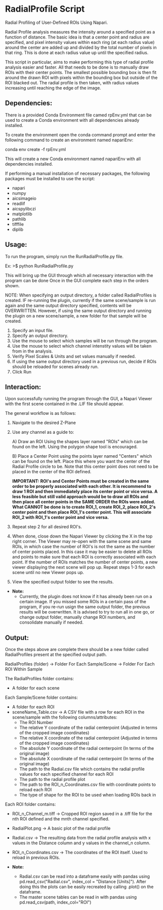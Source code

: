 # RadialProfile Script

Radial Profiling of User-Defined ROIs Using Napari.

Radial Profile analysis measures the intensity around a specified point as a function of distance. The basic idea is that a
center point and radius are specified, and pixel intensity values within each ring (at each radius value) around the center are added up and divided by the total number of pixels in that ring. This is done at each radius value up until the specified radius.

This script in particular, aims to make performing this type of radial profile analysis easier and faster. All that needs to be done is to manually draw ROIs with their center points. The smallest possible bounding box is then fit around the drawn ROI with pixels within the bounding box but outside of the ROI blacked out. The radial profile is then taken, with radius values increasing until reaching the edge of the image.

## Dependencies:
There is a provided Conda Environment file camed rpEnv.yml that can be used to create a Conda environment with all dependencies already installed.

To create the environment open the conda command prompt and enter the following command to create an environment named napariEnv:

conda env create -f rpEnv.yml

This will create a new Conda environment named napariEnv with all dependencies installed.

If performing a manual installation of necessary packages, the following packages must be installed to use the script:
- napari
- numpy
- aicsimageio
- readlif
- aicspylibczi
- matplotlib
- pathlib
- tifffile
- diplib

## Usage:
To run the program, simply run the RunRadialProfile.py file.

Ex: >$ python RunRadialProfile.py

This will bring up the GUI through which all necessary interaction with the program can be done Once in the GUI complete each step in the orders shown.

NOTE: When specifying an output directory, a folder called RadialProfiles is created. IF re-running the plugin, currently if the same scene/sample is run again and the same output directory specified, contents will be OVERWRITTEN. However, if using the same output directory and running the plugin on a new scene/sample, a new folder for that sample will be created.

1. Specify an input file.
2. Specify an output directory. 
3. Use the mouse to select which samples will be run through the program.
4. Use the mouse to select which channel intenstity values will be taken from in the analysis.
5. Verify Pixel Scales & Units and set values manually if needed.
6. If using the same output directory used in a previous run, decide if ROIs should be reloaded for scenes already run.
7. Click Run

## Interaction:
Upon successfully running the program through the GUI, a Napari Viewer with the first scene contained in the .LIF file should appear.

The general workflow is as follows:

1. Navigate to the desired Z-Plane

2. Use any channel as a guide to:

	A) Draw an ROI Using the shapes layer named "ROIs" which can be found on the left. Using the polygon shape tool is encouraged.

	B) Place a Center Point using the points layer named "Centers" which can be found on the left. Place this where you want the center of the Radial Profile circle to be.
	   Note that this center point does not need to be placed in the center of the ROI defined.

	**IMPORTANT: ROI's and Center Points must be created in the same order to be properly associated with each other. It is recommend to draw 1 ROI and then 
	immediately place its center point or vice versa. A less feasible but still valid approach would be to draw all ROIs and then place all center points in the SAME ORDER the ROIs were added. 
	What CANNOT be done is to create ROI_1, create ROI_2, place ROI_2's center point and then place ROI_1's center point. This will associate ROI_2 with ROI_1's 
	center point and vice versa.**

3. Repeat step 2 for all desired ROI's.

4. When done, close down the Napari Viewer by clicking the X in the top right corner. The Viewer may re-open with the same scene and same ROIs, in which case the number of ROI's is not the same as the number of center points placed. In this case it may be easier to delete all ROIs and points to make sure that each ROI is correctly associated with each point. If the number of ROIs matches the number of center points, a new viewer displaying the next scene will pop up. Repeat steps 1-3 for each scene until no new Viewer pops up.

5. View the specified output folder to see the results.

- **Note:**
	- Currently, the plugin does not know if it has already been run on a certain image. If you missed some ROIs in a certain pass of the program, if you re-run usign the same output folder, the previous results will be overwritten. It is advised to try to run all in one go, or change output folder, manually change ROI numbers, and consolidate manually if needed.

## Output:

Once the steps above are complete there should be a new folder called RadialProfiles present at the specified output path.

RadialProfiles (folder) -> Folder For Each Sample/Scene -> Folder For Each ROI Within Sample

The RadialProfiles folder contains:
- A folder for each scene

Each Sample/Scene folder contains:
- A folder for each ROI
- sceneName_Table.csv -> A CSV file with a row for each ROI in the scene/sample with the following columns/attributes:
	- The ROI Number
	- The relative Y coordinate of the radial centerpoint (Adjusted in terms of the cropped image coordinates)
	- The relative X coordinate of the radial centerpoint (Adjusted in terms of the cropped image coordinates)
	- The absolute Y coordinate of the radial centerpoint (In terms of the original image)
	- The absolute X coordinate of the radial centerpoint (In terms of the original image)
	- The path to the Radial.csv file which contains the radial profile values for each specified channel for each ROI
	- The path to the radial profile plot
	- The path to the ROI_n_Coordinates.csv file with coordinate points to reload each ROI
	- The type of shape for the ROI to be used when loading ROIs back in


Each ROI folder contains:
- ROI_n_Channel_m.tiff -> Cropped ROI region saved in a .tiff file for the nth ROI defined and the mnth channel specified.
- RadialPlot.png -> A basic plot of the radial profile
- Radial.csv -> The resulting data from the radial profile analysis with x values in the Distance column and y values in the channel_n column.
- ROI_n_Coordinates.csv -> The coordinates of the ROI itself. Used to reload in previous ROIs.

- **Note:**
	- Radial.csv can be read into a dataframe easily with pandas using pd.read_csv("Radial.csv", index_col = "Distance [Units]"). After doing this the plots can be easily recreated by calling .plot() on the dataframe.
	- The master scene tables can be read in with pandas using pd.read_csv(path, index_col="ROI")
